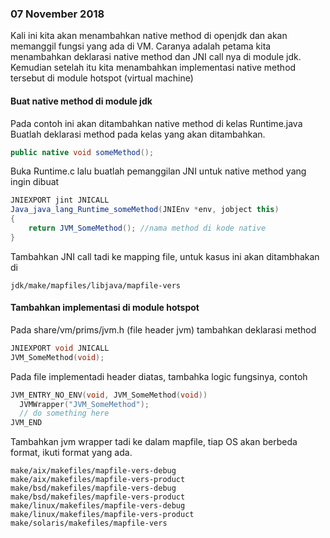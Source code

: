 ### 07 November 2018

Kali ini kita akan menambahkan native method di openjdk dan akan memanggil fungsi yang ada di VM.
Caranya adalah petama kita menambahkan deklarasi native method dan JNI call nya di module jdk. Kemudian setelah itu kita menambahkan implementasi native method tersebut di module hotspot (virtual machine)

#### Buat native method di module jdk

Pada contoh ini akan ditambahkan native method di kelas Runtime.java
Buatlah deklarasi method pada kelas yang akan ditambahkan.
```java
public native void someMethod();
```
Buka Runtime.c lalu buatlah pemanggilan JNI untuk native method yang ingin dibuat
```java
JNIEXPORT jint JNICALL
Java_java_lang_Runtime_someMethod(JNIEnv *env, jobject this)
{
    return JVM_SomeMethod(); //nama method di kode native
}
```
Tambahkan JNI call tadi ke mapping file, untuk kasus ini akan ditambhakan di
```
jdk/make/mapfiles/libjava/mapfile-vers
```

#### Tambahkan implementasi di module hotspot
Pada share/vm/prims/jvm.h (file header jvm) tambahkan deklarasi method
```c++
JNIEXPORT void JNICALL
JVM_SomeMethod(void);
```

Pada file implementadi header diatas, tambahka logic fungsinya, contoh
```c++
JVM_ENTRY_NO_ENV(void, JVM_SomeMethod(void))
  JVMWrapper("JVM_SomeMethod");
  // do something here
JVM_END
```

Tambahkan jvm wrapper tadi ke dalam mapfile, tiap OS akan berbeda format, ikuti format yang ada.
```
make/aix/makefiles/mapfile-vers-debug
make/aix/makefiles/mapfile-vers-product
make/bsd/makefiles/mapfile-vers-debug
make/bsd/makefiles/mapfile-vers-product
make/linux/makefiles/mapfile-vers-debug
make/linux/makefiles/mapfile-vers-product
make/solaris/makefiles/mapfile-vers
```
